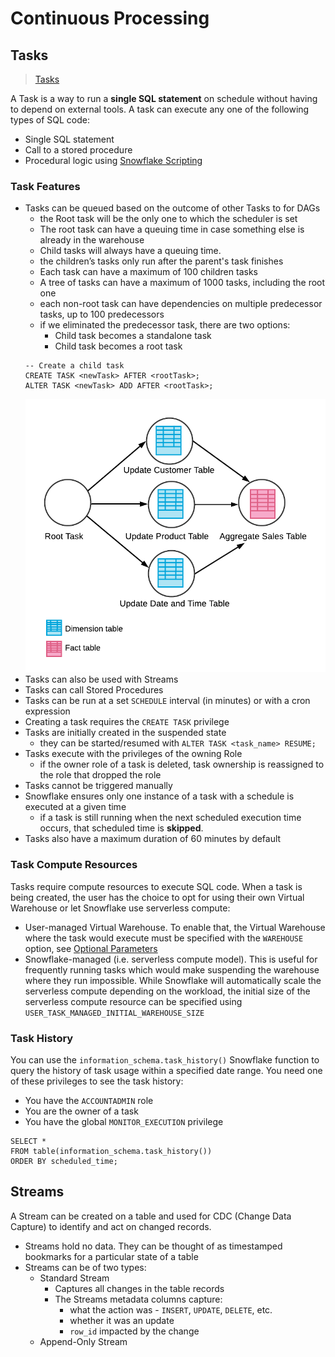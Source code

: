 # Continuous Processing #

## Tasks ##
> [Tasks](https://docs.snowflake.com/en/user-guide/tasks-intro)

A Task is a way to run a **single SQL statement** on schedule without having to depend on external tools. A task can execute any one of the following types of SQL code:
* Single SQL statement
* Call to a stored procedure
* Procedural logic using [Snowflake Scripting](https://docs.snowflake.com/en/developer-guide/snowflake-scripting/index)

### Task Features ###
* Tasks can be queued based on the outcome of other Tasks to for DAGs
  * the Root task will be the only one to which the scheduler is set
  * The root task can have a queuing time in case something else is already in the warehouse
  * Child tasks will always have a queuing time.
  * the children’s tasks only run after the parent's task finishes
  * Each task can have a maximum of 100 children tasks
  * A tree of tasks can have a maximum of 1000 tasks, including the root one
  * each non-root task can have dependencies on multiple predecessor tasks, up to 100 predecessors
  * if we eliminated the predecessor task, there are two options:
    * Child task becomes a standalone task
    * Child task becomes a root task
  ```postgres-psql
  -- Create a child task
  CREATE TASK <newTask> AFTER <rootTask>;
  ALTER TASK <newTask> ADD AFTER <rootTask>;
  ```
  ![](../images/DataPipelineTasksDagExampleDimension.png)
* Tasks can also be used with Streams
* Tasks can call Stored Procedures
* Tasks can be run at a set `SCHEDULE` interval (in minutes) or with a cron expression
* Creating a task requires the `CREATE TASK` privilege
* Tasks are initially created in the suspended state
  * they can be started/resumed with `ALTER TASK <task_name> RESUME;`
* Tasks execute with the privileges of the owning Role
  * if the owner role of a task is deleted, task ownership is reassigned to the role that dropped the role
* Tasks cannot be triggered manually
* Snowflake ensures only one instance of a task with a schedule is executed at a given time
  * if a task is still running when the next scheduled execution time occurs, that scheduled time is **skipped**.
* Tasks also have a maximum duration of 60 minutes by default

### Task Compute Resources ###
Tasks require compute resources to execute SQL code. When a task is being created, the user has the choice to opt for using their own Virtual Warehouse or let Snowflake use serverless compute:
* User-managed Virtual Warehouse. To enable that, the Virtual Warehouse where the task would execute must be specified with the `WAREHOUSE` option, see [Optional Parameters](https://docs.snowflake.com/en/sql-reference/sql/create-task#optional-parameters)
* Snowflake-managed (i.e. serverless compute model). This is useful for frequently running tasks which would make suspending the warehouse where they run impossible. While Snowflake will automatically scale the serverless compute depending on the workload, the initial size of the serverless compute resource can be specified using `USER_TASK_MANAGED_INITIAL_WAREHOUSE_SIZE`

### Task History ###
You can use the `information_schema.task_history()` Snowflake function to query the history of task usage within a specified date range. You need one of these privileges to see the task history:
* You have the `ACCOUNTADMIN` role
* You are the owner of a task
* You have the global `MONITOR_EXECUTION` privilege
```postgres-psql
SELECT *
FROM table(information_schema.task_history())
ORDER BY scheduled_time;
```

## Streams ##
A Stream can be created on a table and used for CDC (Change Data Capture) to identify and act on changed records.
* Streams hold no data. They can be thought of as timestamped bookmarks for a particular state of a table
* Streams can be of two types:
  * Standard Stream
    * Captures all changes in the table records
    * The Streams metadata columns capture:
      * what the action was - `INSERT`, `UPDATE`, `DELETE`, etc.
      * whether it was an update
      * `row_id` impacted by the change
  * Append-Only Stream